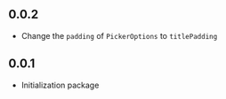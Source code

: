 ## 0.0.2

* Change the `padding` of `PickerOptions` to `titlePadding`

## 0.0.1

* Initialization package
